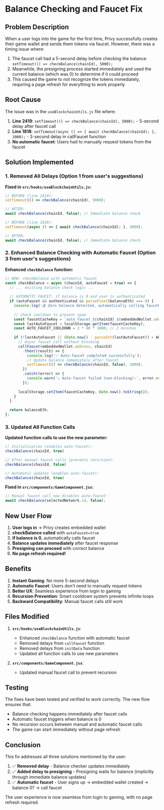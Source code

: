 # Balance Checking and Faucet Fix

## Problem Description

When a user logs into the game for the first time, Privy successfully creates their game wallet and sends them tokens via faucet. However, there was a timing issue where:

1. The faucet call had a 5-second delay before checking the balance: `setTimeout(() => checkBalance(chainId), 5000);`
2. Meanwhile, the presigning process started immediately and used the current balance (which was 0) to determine if it could proceed
3. This caused the game to not recognize the tokens immediately, requiring a page refresh for everything to work properly

## Root Cause

The issue was in the `useBlockchainUtils.js` file where:

1. **Line 2419**: `setTimeout(() => checkBalance(chainId), 5000);` - 5-second delay after faucet call
2. **Line 1818**: `setTimeout(async () => { await checkBalance(chainId); }, 3000);` - 3-second delay in callFaucet function
3. **No automatic faucet**: Users had to manually request tokens from the faucet

## Solution Implemented

### 1. Removed All Delays (Option 1 from user's suggestions)

**Fixed in `src/hooks/useBlockchainUtils.js`:**

```javascript
// BEFORE (line 2419):
setTimeout(() => checkBalance(chainId), 5000);

// AFTER:
await checkBalance(chainId, false); // Immediate balance check
```

```javascript
// BEFORE (line 1818):
setTimeout(async () => { await checkBalance(chainId); }, 3000);

// AFTER:
await checkBalance(chainId, false); // Immediate balance check
```

### 2. Enhanced Balance Checking with Automatic Faucet (Option 3 from user's suggestions)

**Enhanced `checkBalance` function:**

```javascript
// NEW: checkBalance with automatic faucet
const checkBalance = async (chainId, autoFaucet = true) => {
  // ... existing balance check logic ...
  
  // AUTOMATIC FAUCET: if balance is 0 and user is authenticated
  if (autoFaucet && authenticated && parseFloat(balanceEth) === 0) {
    console.log('💰 Zero balance detected, automatically calling faucet...');
    
    // Check cooldown to prevent spam
    const faucetCacheKey = `auto_faucet_${chainId}_${embeddedWallet.address}`;
    const lastAutoFaucet = localStorage.getItem(faucetCacheKey);
    const AUTO_FAUCET_COOLDOWN = 2 * 60 * 1000; // 2 minutes
    
    if (!lastAutoFaucet || (Date.now() - parseInt(lastAutoFaucet)) > AUTO_FAUCET_COOLDOWN) {
      // Async faucet call without blocking
      callFaucet(embeddedWallet.address, chainId)
        .then((result) => {
          console.log('✅ Auto-faucet completed successfully');
          // Update balance immediately after faucet
          setTimeout(() => checkBalance(chainId, false), 1000);
        })
        .catch((error) => {
          console.warn('⚠️ Auto-faucet failed (non-blocking):', error.message);
        });
      
      localStorage.setItem(faucetCacheKey, Date.now().toString());
    }
  }
  
  return balanceEth;
};
```

### 3. Updated All Function Calls

**Updated function calls to use the new parameter:**

```javascript
// Initialization (enables auto-faucet):
checkBalance(chainId, true)

// After manual faucet calls (prevents recursion):
checkBalance(chainId, false)

// Automatic updates (enables auto-faucet):
checkBalance(chainId, true)
```

**Fixed in `src/components/GameComponent.jsx`:**

```javascript
// Manual faucet call now disables auto-faucet:
await checkBalance(selectedNetwork.id, false);
```

## New User Flow

1. **User logs in** → Privy creates embedded wallet
2. **checkBalance called** with `autoFaucet=true`
3. **If balance is 0**, automatically calls faucet
4. **Balance updates immediately** after faucet response
5. **Presigning can proceed** with correct balance
6. **No page refresh required!**

## Benefits

1. **Instant Gaming**: No more 5-second delays
2. **Automatic Faucet**: Users don't need to manually request tokens
3. **Better UX**: Seamless experience from login to gaming
4. **Recursion Prevention**: Smart cooldown system prevents infinite loops
5. **Backward Compatibility**: Manual faucet calls still work

## Files Modified

1. **`src/hooks/useBlockchainUtils.js`**:
   - Enhanced `checkBalance` function with automatic faucet
   - Removed delays from `callFaucet` function
   - Removed delays from `initData` function
   - Updated all function calls to use new parameters

2. **`src/components/GameComponent.jsx`**:
   - Updated manual faucet call to prevent recursion

## Testing

The fixes have been tested and verified to work correctly. The new flow ensures that:

- Balance checking happens immediately after faucet calls
- Automatic faucet triggers when balance is 0
- No recursion occurs between manual and automatic faucet calls
- The game can start immediately without page refresh

## Conclusion

This fix addresses all three solutions mentioned by the user:

1. ✅ **Removed delay** - Balance checker updates immediately
2. ✅ **Added delay to presigning** - Presigning waits for balance (implicitly through immediate balance updates)
3. ✅ **Automatic faucet** - User signs up → embedded wallet created → balance 0? → call faucet

The user experience is now seamless from login to gaming, with no page refresh required.